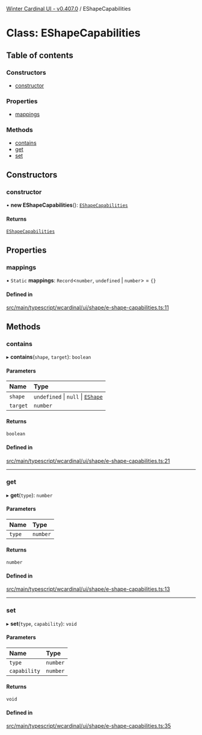 [Winter Cardinal UI - v0.407.0](../index.md) / EShapeCapabilities

# Class: EShapeCapabilities

## Table of contents

### Constructors

- [constructor](EShapeCapabilities.md#constructor)

### Properties

- [mappings](EShapeCapabilities.md#mappings)

### Methods

- [contains](EShapeCapabilities.md#contains)
- [get](EShapeCapabilities.md#get)
- [set](EShapeCapabilities.md#set)

## Constructors

### constructor

• **new EShapeCapabilities**(): [`EShapeCapabilities`](EShapeCapabilities.md)

#### Returns

[`EShapeCapabilities`](EShapeCapabilities.md)

## Properties

### mappings

▪ `Static` **mappings**: `Record`\<`number`, `undefined` \| `number`\> = `{}`

#### Defined in

[src/main/typescript/wcardinal/ui/shape/e-shape-capabilities.ts:11](https://github.com/winter-cardinal/winter-cardinal-ui/blob/v0.407.0/src/main/typescript/wcardinal/ui/shape/e-shape-capabilities.ts#L11)

## Methods

### contains

▸ **contains**(`shape`, `target`): `boolean`

#### Parameters

| Name | Type |
| :------ | :------ |
| `shape` | `undefined` \| ``null`` \| [`EShape`](../interfaces/EShape.md) |
| `target` | `number` |

#### Returns

`boolean`

#### Defined in

[src/main/typescript/wcardinal/ui/shape/e-shape-capabilities.ts:21](https://github.com/winter-cardinal/winter-cardinal-ui/blob/v0.407.0/src/main/typescript/wcardinal/ui/shape/e-shape-capabilities.ts#L21)

___

### get

▸ **get**(`type`): `number`

#### Parameters

| Name | Type |
| :------ | :------ |
| `type` | `number` |

#### Returns

`number`

#### Defined in

[src/main/typescript/wcardinal/ui/shape/e-shape-capabilities.ts:13](https://github.com/winter-cardinal/winter-cardinal-ui/blob/v0.407.0/src/main/typescript/wcardinal/ui/shape/e-shape-capabilities.ts#L13)

___

### set

▸ **set**(`type`, `capability`): `void`

#### Parameters

| Name | Type |
| :------ | :------ |
| `type` | `number` |
| `capability` | `number` |

#### Returns

`void`

#### Defined in

[src/main/typescript/wcardinal/ui/shape/e-shape-capabilities.ts:35](https://github.com/winter-cardinal/winter-cardinal-ui/blob/v0.407.0/src/main/typescript/wcardinal/ui/shape/e-shape-capabilities.ts#L35)

